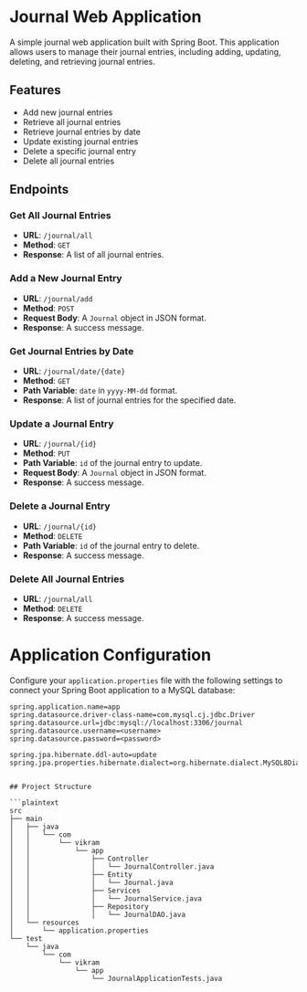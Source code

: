 # Journal Web Application

A simple journal web application built with Spring Boot. This application allows users to manage their journal entries, including adding, updating, deleting, and retrieving journal entries.

## Features

- Add new journal entries
- Retrieve all journal entries
- Retrieve journal entries by date
- Update existing journal entries
- Delete a specific journal entry
- Delete all journal entries

## Endpoints

### Get All Journal Entries

- **URL**: `/journal/all`
- **Method**: `GET`
- **Response**: A list of all journal entries.

### Add a New Journal Entry

- **URL**: `/journal/add`
- **Method**: `POST`
- **Request Body**: A `Journal` object in JSON format.
- **Response**: A success message.

### Get Journal Entries by Date

- **URL**: `/journal/date/{date}`
- **Method**: `GET`
- **Path Variable**: `date` in `yyyy-MM-dd` format.
- **Response**: A list of journal entries for the specified date.

### Update a Journal Entry

- **URL**: `/journal/{id}`
- **Method**: `PUT`
- **Path Variable**: `id` of the journal entry to update.
- **Request Body**: A `Journal` object in JSON format.
- **Response**: A success message.

### Delete a Journal Entry

- **URL**: `/journal/{id}`
- **Method**: `DELETE`
- **Path Variable**: `id` of the journal entry to delete.
- **Response**: A success message.

### Delete All Journal Entries

- **URL**: `/journal/all`
- **Method**: `DELETE`
- **Response**: A success message.

# Application Configuration

Configure your `application.properties` file with the following settings to connect your Spring Boot application to a MySQL database:

```properties
spring.application.name=app
spring.datasource.driver-class-name=com.mysql.cj.jdbc.Driver
spring.datasource.url=jdbc:mysql://localhost:3306/journal
spring.datasource.username=<username>
spring.datasource.password=<password>

spring.jpa.hibernate.ddl-auto=update
spring.jpa.properties.hibernate.dialect=org.hibernate.dialect.MySQL8Dialect


## Project Structure

```plaintext
src
├── main
│   ├── java
│   │   └── com
│   │       └── vikram
│   │           └── app
│   │               ├── Controller
│   │               │   └── JournalController.java
│   │               ├── Entity
│   │               │   └── Journal.java
│   │               ├── Services
│   │               │   └── JournalService.java
│   │               ├── Repository
│   │               │   └── JournalDAO.java
│   └── resources
│       └── application.properties
└── test
    └── java
        └── com
            └── vikram
                └── app
                    └── JournalApplicationTests.java
